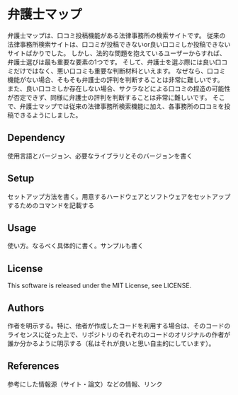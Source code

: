 # 弁護士マップ
弁護士マップは、口コミ投稿機能がある法律事務所の検索サイトです。
従来の法律事務所検索サイトは、口コミが投稿できないor良い口コミしか投稿できないサイトばかりでした。
しかし、法的な問題を抱えているユーザーからすれば、弁護士選びは最も重要な要素の1つです。
そして、弁護士を選ぶ際には良い口コミだけではなく、悪い口コミも重要な判断材料といえます。
なぜなら、口コミ機能がない場合、そもそも弁護士の評判を判断することは非常に難しいです。
また、良い口コミしか存在しない場合、サクラなどによる口コミの捏造の可能性が否定できず、同様に弁護士の評判を判断することは非常に難しいです。
そこで、弁護士マップでは従来の法律事務所検索機能に加え、各事務所の口コミを投稿できるようにしました。

## Dependency
使用言語とバージョン、必要なライブラリとそのバージョンを書く

## Setup
セットアップ方法を書く。用意するハードウェアとソフトウェアをセットアップするためのコマンドを記載する

## Usage
使い方。なるべく具体的に書く。サンプルも書く

## License
This software is released under the MIT License, see LICENSE.

## Authors
作者を明示する。特に、他者が作成したコードを利用する場合は、そのコードのライセンスに従った上で、リポジトリのそれぞれのコードのオリジナルの作者が誰か分かるように明示する（私はそれが良いと思い自主的にしています）。

## References
参考にした情報源（サイト・論文）などの情報、リンク

